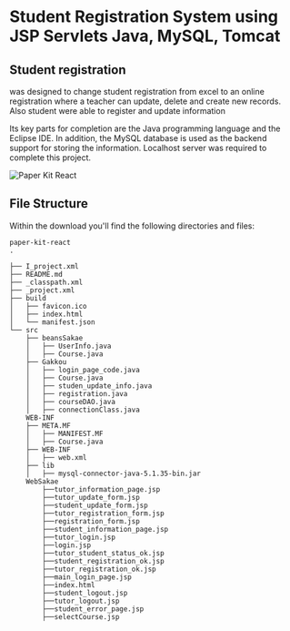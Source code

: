 # Student Registration System using JSP Servlets Java, MySQL, Tomcat

## Student registration 
was designed to change student registration from excel to an online registration where a teacher can update, delete and create new records. Also student were able to register and update information

Its key parts for completion are the Java programming language and the Eclipse IDE. In addition, the MySQL database is used as the backend support for storing the information. Localhost server was required to complete this project.

![Paper Kit React](https://raw.githubusercontent.com/creativetimofficial/public-assets/master/paper-kit-react/opt_pk_react_thumbnail.jpg)

## File Structure

Within the download you'll find the following directories and files:
```
paper-kit-react
.

├── I_project.xml
├── README.md
├── _classpath.xml
├── _project.xml
├── build
│   ├── favicon.ico
│   ├── index.html
│   └── manifest.json
└── src
    ├── beansSakae
    │   ├── UserInfo.java
    │   ├── Course.java
    ├── Gakkou
    │   ├── login_page_code.java
    │   ├── Course.java
    │   ├── studen_update_info.java
    │   ├── registration.java
    │   ├── courseDAO.java
    │   ├── connectionClass.java
    WEB-INF
    ├── META.MF
    │   ├── MANIFEST.MF
    │   ├── Course.java
    ├── WEB-INF
    │   ├── web.xml
    ├── lib    
    │   ├── mysql-connector-java-5.1.35-bin.jar
    WebSakae
        ├──tutor_information_page.jsp
        ├──tutor_update_form.jsp
        ├──student_update_form.jsp
        ├──tutor_registration_form.jsp
        ├──registration_form.jsp
        ├──student_information_page.jsp
        ├──tutor_login.jsp
        ├──login.jsp
        ├──tutor_student_status_ok.jsp
        ├──student_registration_ok.jsp
        ├──tutor_registration_ok.jsp
        ├──main_login_page.jsp
        ├──index.html
        ├──student_logout.jsp
        ├──tutor_logout.jsp
        ├──student_error_page.jsp
        ├──selectCourse.jsp
  
